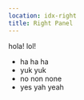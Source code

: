 ```yaml
---
location: idx-right
title: Right Panel
---
```

hola! lol!

- ha ha ha
- yuk yuk
- no non none
- yes yah yeah